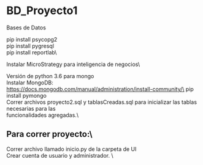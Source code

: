 # BD_Proyecto1
Bases de Datos

pip install psycopg2\
pip install pygresql\
pip install reportlab\

Instalar MicroStrategy para inteligencia de negocios\

Versión de python 3.6 para mongo\
Instalar MongoDB: https://docs.mongodb.com/manual/administration/install-community/\
pip install pymongo\
Correr archivos proyecto2.sql y tablasCreadas.sql para inicializar las tablas necesarias para las \
funcionalidades agregadas.\

## Para correr proyecto:\
Correr archivo llamado inicio.py de la carpeta de UI \
Crear cuenta de usuario y administrador. \
